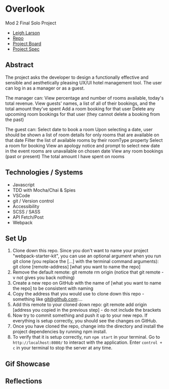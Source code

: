 # Overlook 
Mod 2 Final Solo Project

- [Leigh Larson](https://github.com/leighlars)
- [Repo](https://github.com/leighlars/overlook-solo)
- [Project Board](https://github.com/leighlars/overlook-solo/projects)
- [Project Spec](https://frontend.turing.io/projects/overlook.html)

## Abstract 
The project asks the developer to design a functionally effective and sensible and aesthetically pleasing UX/UI hotel management tool. The user can log in as a manager or as a guest.

The manager can: 
View percentage and number of rooms available, today's total revenue.
View guests' names, a list of all of their bookings, and the total amount they’ve spent
Add a room booking for that user
Delete any upcoming room bookings for that user (they cannot delete a booking from the past)

The guest can:
Select date to book a room
Upon selecting a date, user should be shown a list of room details for only rooms that are available on that date
Filter the list of available rooms by their roomType property
Select a room for booking
View an apology notice and prompt to select new date in the event rooms are unavailable on chosen date
View any room bookings (past or present)
The total amount I have spent on rooms

## Technologies / Systems
- Javascript
- TDD with Mocha/Chai & Spies
- VSCode 
- git / Version control
- Accessibility 
- SCSS / SASS
- API Fetch/Post
- Webpack

## Set Up 

1. Clone down this repo. Since you don't want to name your project "webpack-starter-kit", you can use an optional argument when you run git clone (you replace the [...] with the terminal command arguments): git clone [remote-address] [what you want to name the repo]
2. Remove the default remote: git remote rm origin (notice that git remote -v not gives you back nothing)
3. Create a new repo on GitHub with the name of [what you want to name the repo] to be consistent with naming
4. Copy the address that you would use to clone down this repo - something like git@github.com:...
5. Add this remote to your cloned down repo: git remote add origin [address you copied in the previous step] - do not include the brackets
6. Now try to commit something and push it up to your new repo. If everything is setup correctly, you should see the changes on GitHub.
7. Once you have cloned the repo, change into the directory and install the project dependencies by running npm install.
8. To verify that it is setup correctly, run `npm start` in your terminal. Go to `http://localhost:8080/` to interact with the application. Enter `control + c` in your terminal to stop the server at any time.

## Gif Showcase

## Reflections